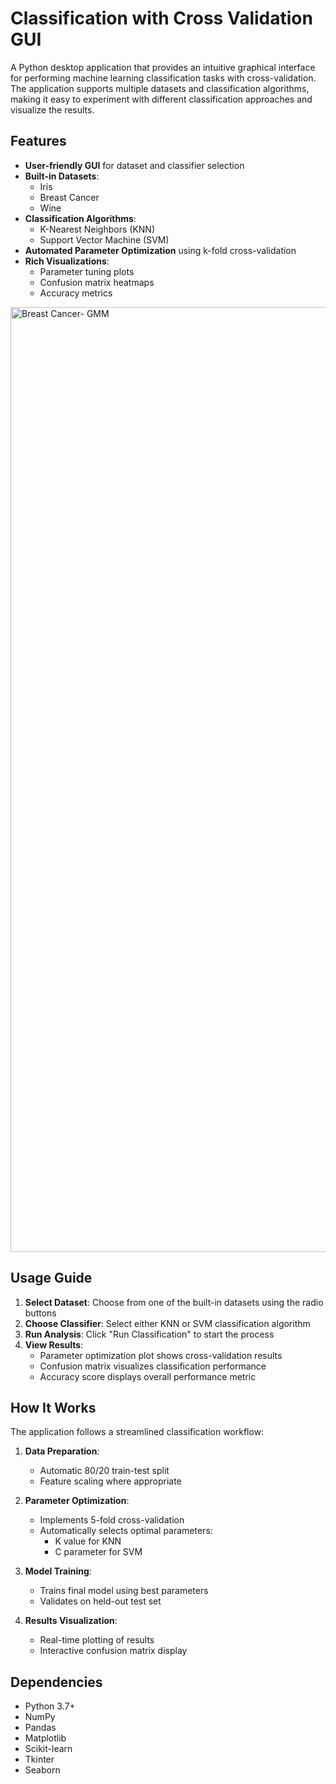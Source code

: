 # Classification with Cross Validation GUI

A Python desktop application that provides an intuitive graphical interface for performing machine learning classification tasks with cross-validation. The application supports multiple datasets and classification algorithms, making it easy to experiment with different classification approaches and visualize the results.

## Features

- **User-friendly GUI** for dataset and classifier selection
- **Built-in Datasets**: 
  - Iris
  - Breast Cancer
  - Wine
- **Classification Algorithms**:
  - K-Nearest Neighbors (KNN)
  - Support Vector Machine (SVM)
- **Automated Parameter Optimization** using k-fold cross-validation
- **Rich Visualizations**:
  - Parameter tuning plots
  - Confusion matrix heatmaps
  - Accuracy metrics
<img width="1512" alt="Breast Cancer- GMM" src="https://github.com/user-attachments/assets/614baeac-f237-47fd-b9e5-dea715fff963" />

## Usage Guide

1. **Select Dataset**: Choose from one of the built-in datasets using the radio buttons
2. **Choose Classifier**: Select either KNN or SVM classification algorithm
3. **Run Analysis**: Click "Run Classification" to start the process
4. **View Results**: 
   - Parameter optimization plot shows cross-validation results
   - Confusion matrix visualizes classification performance
   - Accuracy score displays overall performance metric

## How It Works

The application follows a streamlined classification workflow:

1. **Data Preparation**:
   - Automatic 80/20 train-test split
   - Feature scaling where appropriate

2. **Parameter Optimization**:
   - Implements 5-fold cross-validation
   - Automatically selects optimal parameters:
     - K value for KNN
     - C parameter for SVM

3. **Model Training**:
   - Trains final model using best parameters
   - Validates on held-out test set

4. **Results Visualization**:
   - Real-time plotting of results
   - Interactive confusion matrix display


## Dependencies

- Python 3.7+
- NumPy
- Pandas
- Matplotlib
- Scikit-learn
- Tkinter
- Seaborn

